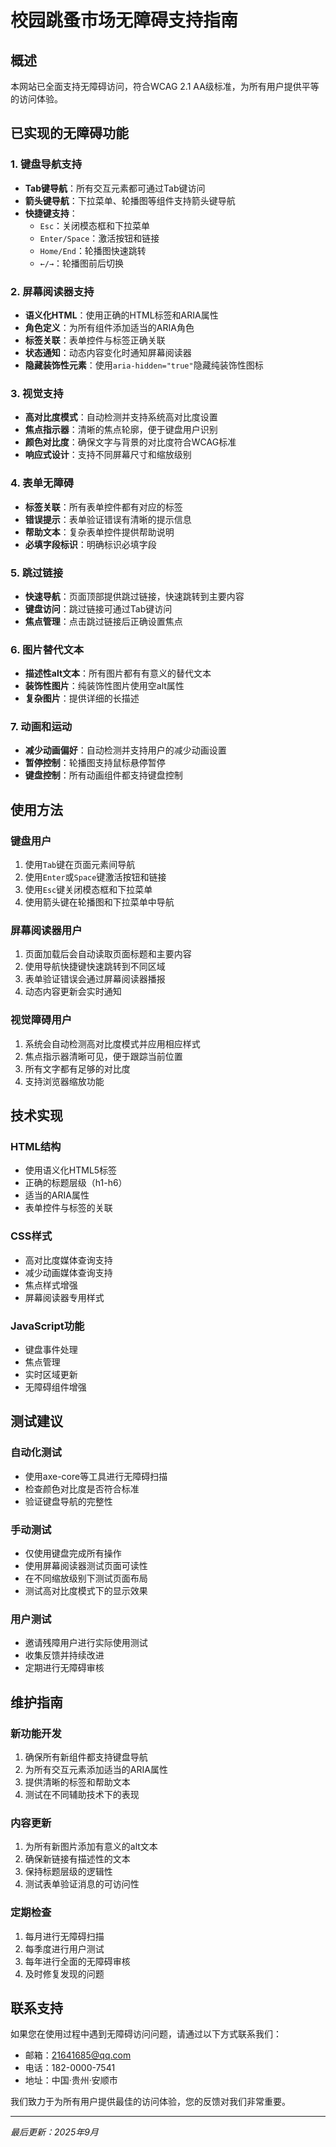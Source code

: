 # 校园跳蚤市场无障碍支持指南

## 概述

本网站已全面支持无障碍访问，符合WCAG 2.1 AA级标准，为所有用户提供平等的访问体验。

## 已实现的无障碍功能

### 1. 键盘导航支持
- **Tab键导航**：所有交互元素都可通过Tab键访问
- **箭头键导航**：下拉菜单、轮播图等组件支持箭头键导航
- **快捷键支持**：
  - `Esc`：关闭模态框和下拉菜单
  - `Enter/Space`：激活按钮和链接
  - `Home/End`：轮播图快速跳转
  - `←/→`：轮播图前后切换

### 2. 屏幕阅读器支持
- **语义化HTML**：使用正确的HTML标签和ARIA属性
- **角色定义**：为所有组件添加适当的ARIA角色
- **标签关联**：表单控件与标签正确关联
- **状态通知**：动态内容变化时通知屏幕阅读器
- **隐藏装饰性元素**：使用`aria-hidden="true"`隐藏纯装饰性图标

### 3. 视觉支持
- **高对比度模式**：自动检测并支持系统高对比度设置
- **焦点指示器**：清晰的焦点轮廓，便于键盘用户识别
- **颜色对比度**：确保文字与背景的对比度符合WCAG标准
- **响应式设计**：支持不同屏幕尺寸和缩放级别

### 4. 表单无障碍
- **标签关联**：所有表单控件都有对应的标签
- **错误提示**：表单验证错误有清晰的提示信息
- **帮助文本**：复杂表单控件提供帮助说明
- **必填字段标识**：明确标识必填字段

### 5. 跳过链接
- **快速导航**：页面顶部提供跳过链接，快速跳转到主要内容
- **键盘访问**：跳过链接可通过Tab键访问
- **焦点管理**：点击跳过链接后正确设置焦点

### 6. 图片替代文本
- **描述性alt文本**：所有图片都有有意义的替代文本
- **装饰性图片**：纯装饰性图片使用空alt属性
- **复杂图片**：提供详细的长描述

### 7. 动画和运动
- **减少动画偏好**：自动检测并支持用户的减少动画设置
- **暂停控制**：轮播图支持鼠标悬停暂停
- **键盘控制**：所有动画组件都支持键盘控制

## 使用方法

### 键盘用户
1. 使用`Tab`键在页面元素间导航
2. 使用`Enter`或`Space`键激活按钮和链接
3. 使用`Esc`键关闭模态框和下拉菜单
4. 使用箭头键在轮播图和下拉菜单中导航

### 屏幕阅读器用户
1. 页面加载后会自动读取页面标题和主要内容
2. 使用导航快捷键快速跳转到不同区域
3. 表单验证错误会通过屏幕阅读器播报
4. 动态内容更新会实时通知

### 视觉障碍用户
1. 系统会自动检测高对比度模式并应用相应样式
2. 焦点指示器清晰可见，便于跟踪当前位置
3. 所有文字都有足够的对比度
4. 支持浏览器缩放功能

## 技术实现

### HTML结构
- 使用语义化HTML5标签
- 正确的标题层级（h1-h6）
- 适当的ARIA属性
- 表单控件与标签的关联

### CSS样式
- 高对比度媒体查询支持
- 减少动画媒体查询支持
- 焦点样式增强
- 屏幕阅读器专用样式

### JavaScript功能
- 键盘事件处理
- 焦点管理
- 实时区域更新
- 无障碍组件增强

## 测试建议

### 自动化测试
- 使用axe-core等工具进行无障碍扫描
- 检查颜色对比度是否符合标准
- 验证键盘导航的完整性

### 手动测试
- 仅使用键盘完成所有操作
- 使用屏幕阅读器测试页面可读性
- 在不同缩放级别下测试页面布局
- 测试高对比度模式下的显示效果

### 用户测试
- 邀请残障用户进行实际使用测试
- 收集反馈并持续改进
- 定期进行无障碍审核

## 维护指南

### 新功能开发
1. 确保所有新组件都支持键盘导航
2. 为所有交互元素添加适当的ARIA属性
3. 提供清晰的标签和帮助文本
4. 测试在不同辅助技术下的表现

### 内容更新
1. 为所有新图片添加有意义的alt文本
2. 确保新链接有描述性的文本
3. 保持标题层级的逻辑性
4. 测试表单验证消息的可访问性

### 定期检查
1. 每月进行无障碍扫描
2. 每季度进行用户测试
3. 每年进行全面的无障碍审核
4. 及时修复发现的问题

## 联系支持

如果您在使用过程中遇到无障碍访问问题，请通过以下方式联系我们：

- 邮箱：21641685@qq.com
- 电话：182-0000-7541
- 地址：中国·贵州·安顺市

我们致力于为所有用户提供最佳的访问体验，您的反馈对我们非常重要。

---

*最后更新：2025年9月*

